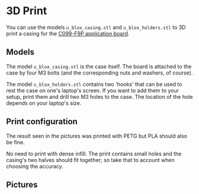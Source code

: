 # 3D Print

You can use the models `u_blox_casing.stl` and `u_blox_holders.stl` to 3D print a casing for the [C099-F9P application board](https://www.u-blox.com/en/product/c099-f9p-application-board).

## Models
The model `u_blox_casing.stl` is the case itself. The board is attached to the case by four M3 bolts (and the corresponding nuts and washers, of course).

The model `u_blox_holders.stl` contains two 'hooks' that can be used to rest the case on one's laptop's screen. If you want to add them to your setup, print them and drill two M3 holes to the case. The location of the hole depends on your laptop's size.

## Print configuration
The result seen in the pictures was printed with PETG but PLA should also be fine.  

No need to print with dense infill. The print contains small holes and the casing's two halves should fit together; so take that to account when choosing the accuracy.  

## Pictures

